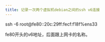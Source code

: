 ```yaml
---
title: 记录一次两个虚拟机debian之间的ssh v6连接
---
```


ssh -6 root@fe80::20c:29ff:fecf:f18f%ens33

fe80开头的v6地址，后面跟上网卡的名称。